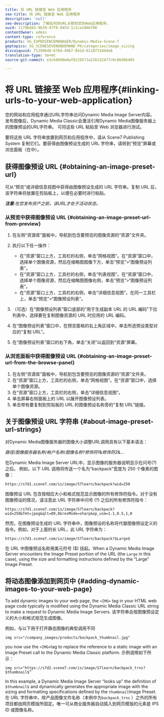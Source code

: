 ```yaml
---
title: 将 URL 链接至 Web 应用程序
seo-title: 将 URL 链接至 Web 应用程序
description: 'null'
seo-description: 了解如何将URL关联到您的Web应用程序。
uuid: 1179bdd3-9b39-47f9-945d-1c1ca186bf96
contentOwner: admin
content-type: reference
products: SG_EXPERIENCEMANAGER/Dynamic-Media-Scene-7
geptopics: SG_SCENESEVENONDEMAND_PK/categories/image_sizing
discoiquuid: 71299640-676d-49b7-841d-6118f31044e8
translation-type: tm+mt
source-git-commit: e3c64b90e0af0129571a21b132477c0c86d06405

---
```



# 将 URL 链接至 Web 应用程序{#linking-urls-to-your-web-application}

您的网站和应用程序通过URL字符串访问Dynamic Media Image Server内容。 发布图像后，Dynamic Media Classic会激活引用Dynamic Media图像服务器上的图像预设的URL字符串。 可将这些 URL 粘贴至 Web 浏览器进行测试。

要将这些 URL 字符串放置到网页和应用程序中，请从 Scene7 Publishing System 复制它们。要获得由图像预设生成的 URL 字符串，请转到“预览”屏幕或浏览面板（在中）。

## 获得图像预设 URL {#obtaining-an-image-preset-url}

可从“预览”或详细信息视图中获得由图像预设生成的 URL 字符串。复制 URL 后，该字符串将放置在剪贴板上，以便在必要时进行粘贴。

***注意&#x200B;**:在您发布资产之前，该URL才处于活动状态。*

### 从预览中获得图像预设 URL {#obtaining-an-image-preset-url-from-preview}

1. 在左侧“资源库”面板中，导航到包含要预览的图像资源的“资源”文件夹。
1. 执行以下任一操作：

   * 在“资源”窗口上方，工具栏的右侧，单击“网格视图”。在“资源”窗口中，选择单个图像资源，然后在缩略图图像下方，单击“预览”>“图像预设列表”。
   * 在“资源”窗口上方，工具栏的右侧，单击“列表视图”。在“资源”窗口中，选择单个图像资源，然后在缩略图图像右侧，单击“预览”>“图像预设列表”。
   * 在“资源”窗口上方，工具栏的右侧，单击“详细信息视图”。在同一工具栏上，单击“预览”>“图像预设列表”。

1. （可选）在“图像预设列表”窗口底部的“用于生成副本 URL 的 URL 编码”下拉列表中，选择要在复制图像资源的 URL 时应用的 URL 编码。
1. 在“图像预设列表”窗口中，在预览窗格的右上角区域中，单击所选预设类型对应的“复制 URL”。
1. 在“图像预设列表”窗口的右下角，单击“关闭”以返回到“资源”屏幕。

### 从浏览面板中获得图像预设 URL {#obtaining-an-image-preset-url-from-the-browse-panel}

1. 在左侧“资源库”面板中，导航到包含要预览的图像资源的“资源”文件夹。
1. 在“资源”窗口上方，工具栏的右侧，单击“网格视图”。在“资源”窗口中，选择单个图像资源。
1. 在“资源”窗口上方，工具栏的右侧，单击“详细信息视图”。
1. 单击屏幕右侧面板上的 URL 以展开图像预设列表。
1. 单击带有要复制到剪贴板的 URL 的图像预设名称旁的“复制 URL”链接。

## 关于图像预设 URL 字符串 {#about-image-preset-url-strings}

对Dynamic Media图像服务器的图像大小调整URL调用具有以下基本语法：

*路径*/*图像服务器名称*/*帐户名称*/*图像名称*?*修饰符1*&amp;*修饰符2*&amp;...

在Dynamic Media Image Server URL中，显示图像的服务器说明显示在问号(?)之后。 例如，以下 URL 调用将传送一个名为“backpack”宽度为 250 个像素的图像：

```as3
https://s7d1.scene7.com/is/image/S7learn/backpack?wid=250
```

图像预设 URL 包含按相应大小和格式规范显示图像的所有修饰符指令。对于没有图像预设的情况，请注意此 URL 字符串中问号 (?) 之后的所有修饰符指令：

```as3
https://s7d1.scene7.com/is/image/S7learn/backpack?wid=250&fmt=jpeg&qlt=80,0&resMode=sharp&op_usm=1.1,0.5,1,0
```

然而，在图像预设生成的 URL 字符串中，图像预设的名称将代替图像预设定义的指令。例如，对于上面的长 URL，此 URL 字符串为：

```as3
https://s7d1.scene7.com/is/image/S7learn/backpack?$Large$
```

在 URL 中图像预设名称用美元符号 ($) 括起。When a Dynamic Media Image Server encounters the Image Preset portion of the URL (the `Large` in this case), using the size and formatting instructions defined by the “Large” Image Preset.

## 将动态图像添加到网页中 {#adding-dynamic-images-to-your-web-page}

To add dynamic images to your web page, the `<IMG>` tag in your HTML web page code typically is modified using the Dynamic Media Classic URL string to make a request to Dynamic Media Image Servers. 该字符串会按图像预设定义的大小和格式规范生成图像。

例如，与以下用于打开静态图像的典型调用不同

```as3
img src="/company_images/products/backpack_thumbnail.jpg"
```

you now use the `<IMG>`tag to replace the reference to a static image with an Image Preset call to the Dynamic Media Classic platform. 示例调用如下所示：

```as3
img src="https://s7d2.scene7.com/is/image/S7learn/backpack_trns?$thumbnail$”
```

In this example, a Dynamic Media Image Server “looks up” the definition of `$thumbnail$` and dynamically generates the appropriate image with the sizing and formatting specifications defined by the `thumbnail`Image Preset. 在 URL 字符串中，除产品图像文件名称（本例中为`backpack_trns` ）之外的所有项目都由网页模版所固定。唯一可从商业服务器自动插入到网页模版的元素是 IPS ID 或图像名称。
